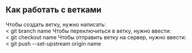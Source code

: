 ## Как работать с ветками  
Чтобы создать ветку, нужно написать:  
< git branch name
Чтобы переключиться в ветку, нужно ввести:  
< git checkout name
Чтобы отправить ветку на сервер, нужно ввести:  
< git push --set-upstream origin name